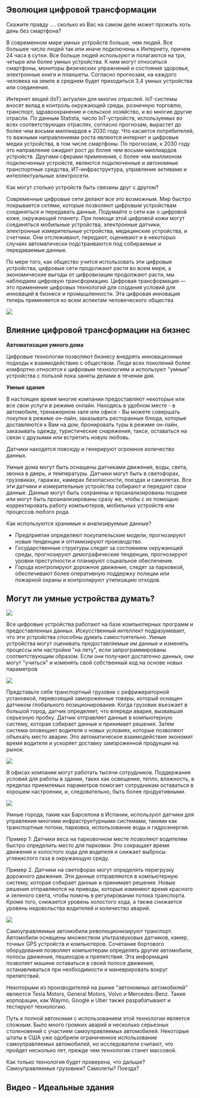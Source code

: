 <!-- 1.1.1 -->
## Эволюция цифровой трансформации

Скажите правду .... сколько из Вас на самом деле может прожить хоть день без смартфона?

В современном мире умных устройств больше, чем людей. Все большее число людей так или иначе подключены к Интернету, причем 24 часа в сутки. Все больше людей используют и полагаются на три, четыре или более умных устройства. К ним могут относиться смартфоны, мониторы физических упражнений и состояния здоровья, электронные книги и планшеты. Согласно прогнозам, на каждого человека на земле в среднем будет приходиться 3,4 умных устройства или соединения.

Интернет вещей (IoT) актуален для многих отраслей. IoT-системы вносят вклад в контроль окружающей среды, розничную торговлю, транспорт, здравоохранение и сельское хозяйство, и во многие другие отрасли. По данным Statista, число IoT-устройств, используемых во всех соответствующих отраслях, согласно прогнозам, вырастет до более чем восьми миллиардов к 2030 году. Что касается потребителей, то важными направлениями роста являются интернет и цифровые медиа устройства, в том числе смартфоны. По прогнозам, к 2030 году это направление ожидает рост до более чем восьми миллиардов устройств. Другими сферами применения, с более чем миллионом подключенных устройств, являются подключенные и автономные транспортные средства, ИТ-инфраструктура, управление активами и интеллектуальные электросети.

Как могут столько устройств быть связаны друг с другом?

Современные цифровые сети делают все это возможным. Мир быстро покрывается сетями, которые позволяют цифровым устройствам соединяться и передавать данные. Подумайте о сети как о цифровой коже, окружающей планету. При помощи этой цифровой кожи могут соединяться мобильные устройства, электронные датчики, электронные измерительные устройства, медицинские устройства, и счетчики. Они отслеживают, передают, оценивают и в некоторых случаях автоматически подстраиваются под собираемые и передаваемые данные.

По мере того, как общество учится использовать эти цифровые устройства, цифровые сети продолжают расти во всем мире, а экономические выгоды от цифровизации продолжают расти, мы наблюдаем цифровую трансформацию. Цифровая трансформация — это применение цифровых технологий для создания условий для инноваций в бизнесе и промышленности. Эта цифровая инновация теперь применяется ко всем аспектам человеческого общества

![](./assets/1.1.1.jpg)

<!-- 1.1.3 -->
## Влияние цифровой трансформации на бизнес

**Автоматизация умного дома**

Цифровые технологии позволяют бизнесу внедрять инновационные подходы к взаимодействию с обществом. Люди всех поколений более комфортно относятся к цифровым технологиям и используют "умные" устройства с пользой пока заняты делами в течении дня.

**Умные здания**

В настоящее время многие компании предоставляют некоторые или все свои услуги в режиме онлайн. Находясь в удобном месте - в автомобиле, тренажерном зале или офисе - Вы можете совершать покупки в режиме он-лайн, заказывать ресторанные блюда, которые доставляются к Вам на дом, бронировать туры в режиме он-лайн, заказывать одежду, туристические снаряжения, такси, оставаться на связи с друзьями или встретить новую любовь.

Датчики находятся повсюду и генерируют огромное количество данных.

Умные дома могут быть оснащены датчиками движения, воды, света, звонка в дверь, и температуры. Датчики могут быть в светофорах, грузовиках, гаражах, камерах безопасности, поездах и самолетах. Все эти датчики и измерительные устройства собирают и передают свои данные. Данные могут быть сохранены и проанализированы позднее или могут быть проанализированы сразу же, чтобы с их помощью корректировать работу компьютеров, мобильных устройств или процессов любого рода.

Как используются хранимые и анализируемые данные?
* Предприятия определяют покупательские модели, прогнозируют новые тенденции и оптимизируют производство.
* Государственные структуры следят за состоянием окружающей среды, прогнозируют демографические тенденции, прогнозируют уровни преступности и планируют социальное обеспечение.
* Города контролируют дорожное движение, следят за парковкой, обеспечивают более оперативную поддержку полиции или пожарной охраны и контролируют утилизацию отходов.

<!-- 1.1.4 -->
## Могут ли умные устройства думать?

![](./assets/1.1.4-1.png)

Все цифровые устройства работают на базе компьютерных программ и предоставленных данных. Искусственный интеллект подразумевает, что эти устройства способны думать самостоятельно. Умные устройства могут оценивать предоставляемые им данные и изменять процессы или настройки "на лету", если запрограммированы соответствующим образом. Если они получают достаточно данных, они могут "учиться" и изменять свой собственный код на основе новых параметров

![](./assets/1.1.4-2.png)

Представьте себе транспортный грузовик с рефрижераторной установкой, перевозящий замороженные товары, который оснащен датчиком глобального позиционирования. Когда грузовик въезжает в большой город, датчик определяет, что впереди авария, вызвавшая серьезную пробку. Датчик отправляет данные в компьютерную систему, которая собирает данные и принимает решения. Затем система оповещает водителя о новых условиях, которые позволяют объехать место аварии. Это автоматическое взаимодействие экономит время водителя и ускоряет доставку замороженной продукции на рынок.

![](./assets/1.1.4-3.png)

В офисах компании могут работать тысячи сотрудников. Поддержание условий для работы в здании, таких как освещение, тепло, влажность, в пределах приемлемых параметров помогает сотрудникам оставаться в хорошем настроении, и, следовательно, быть более продуктивными.

![](./assets/1.1.4-4.png)

Умные города, такие как Барселона в Испании, используют датчики для управления многими инфраструктурными системами, такими как транспортные потоки, парковка, использование воды и гидроэнергия.

Пример 1: Датчики веса на парковочном месте позволяют водителям быстро определить место для парковки. Это сокращает время движения и холостого хода для водителя и снижает выбросы углекислого газа в окружающую среду.

Пример 2. Датчики на светофорах могут определять перегрузку дорожного движения. Эти данные отправляются в компьютерную систему, которая собирает данные и принимает решения. Новые решения отправляются на приводы, которые изменяют время красного и зеленого света, чтобы помочь в регулировании потока транспорта. Кроме того, снижается уровень холостого хода, а также снижается уровень недовольства водителей и количество аварий.

![](./assets/1.1.4-5.png)

Самоуправляемые автомобили революционизируют транспорт. Автомобили оснащены множеством ультразвуковых датчиков, камер, точных GPS устройств и компьютеров. Сочетание бортового оборудования позволяет компьютерам определять другие автомобили, полосы движения, пешеходов и препятствия. Эта информация позволяет машине оставаться в своей полосе движения, останавливаться при необходимости и маневрировать вокруг препятствий.

Некоторыми из производителей на рынке "автономных автомобилей" являются Tesla Motors, General Motors, Volvo и Mercedes-Benz. Такие корпорации, как Waymo, Google и Uber также разрабатывают и тестируют технологию.

Путь к полной автономии с использованием этой технологии является сложным. Было много громких аварий и несколько серьезных столкновений с участием самоуправляемых автомобилей. Некоторые штаты в США уже одобрили ограниченное использование самоуправляемых автомобилей, но исследователи считают, что пройдет несколько лет, прежде чем технология станет массовой.

Как только технология будет проверена, что дальше? Самоуправляемые грузовики? Самолеты? Поезда?

<!-- 1.1.5 -->
## Видео - Идеальные здания

<!-- ссылка на видео 1.1.5  -->